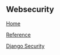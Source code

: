 ## Websecurity

[Home](../README.md)

[Reference](https://en.wikipedia.org/wiki/Web_application_security)  

[Django Security](https://docs.djangoproject.com/en/3.0/topics/security/)  

